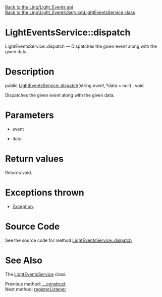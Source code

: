 [Back to the Ling/Light_Events api](https://github.com/lingtalfi/Light_Events/blob/master/doc/api/Ling/Light_Events.md)<br>
[Back to the Ling\Light_Events\Service\LightEventsService class](https://github.com/lingtalfi/Light_Events/blob/master/doc/api/Ling/Light_Events/Service/LightEventsService.md)


LightEventsService::dispatch
================



LightEventsService::dispatch — Dispatches the given event along with the given data.




Description
================


public [LightEventsService::dispatch](https://github.com/lingtalfi/Light_Events/blob/master/doc/api/Ling/Light_Events/Service/LightEventsService/dispatch.md)(string $event, ?$data = null) : void




Dispatches the given event along with the given data.




Parameters
================


- event

    

- data

    


Return values
================

Returns void.


Exceptions thrown
================

- [Exception](http://php.net/manual/en/class.exception.php).&nbsp;







Source Code
===========
See the source code for method [LightEventsService::dispatch](https://github.com/lingtalfi/Light_Events/blob/master/Service/LightEventsService.php#L44-L58)


See Also
================

The [LightEventsService](https://github.com/lingtalfi/Light_Events/blob/master/doc/api/Ling/Light_Events/Service/LightEventsService.md) class.

Previous method: [__construct](https://github.com/lingtalfi/Light_Events/blob/master/doc/api/Ling/Light_Events/Service/LightEventsService/__construct.md)<br>Next method: [registerListener](https://github.com/lingtalfi/Light_Events/blob/master/doc/api/Ling/Light_Events/Service/LightEventsService/registerListener.md)<br>

